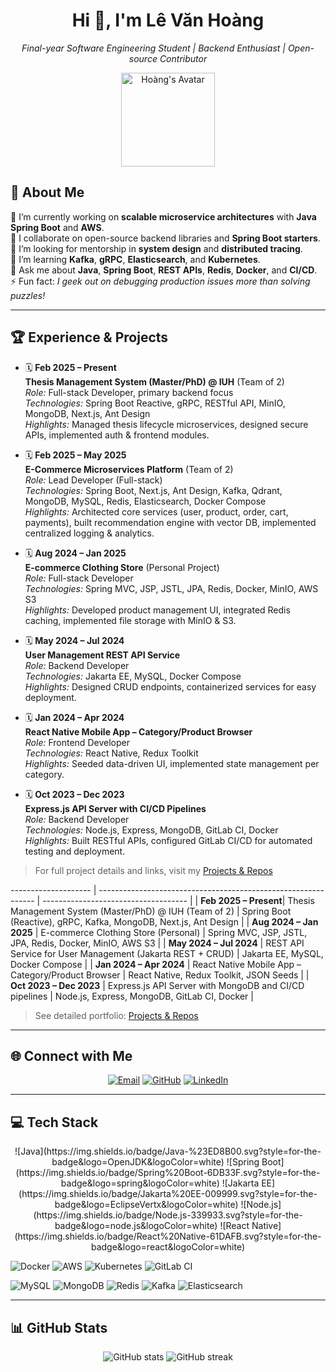 <!--
  Profile README for Lê Văn Hoàng
  Auto-generated with professional layout
-->

<h1 align="center">Hi 👋, I'm <strong>Lê Văn Hoàng</strong></h1>
<p align="center">
  <em>Final-year Software Engineering Student | Backend Enthusiast | Open-source Contributor</em>
</p>

<p align="center">
  <img src="https://avatars.githubusercontent.com/u/Hoangle1072003?v=4" width="150" alt="Hoàng's Avatar" />
</p>

## 💫 About Me

🔭 I’m currently working on **scalable microservice architectures** with **Java Spring Boot** and **AWS**.<br>
👯 I collaborate on open-source backend libraries and **Spring Boot starters**.<br>
🤝 I’m looking for mentorship in **system design** and **distributed tracing**.<br>
🌱 I’m learning **Kafka**, **gRPC**, **Elasticsearch**, and **Kubernetes**.<br>
💬 Ask me about **Java**, **Spring Boot**, **REST APIs**, **Redis**, **Docker**, and **CI/CD**.<br>
⚡ Fun fact: *I geek out on debugging production issues more than solving puzzles!*<br>

---

## 🏆 Experience & Projects

- 🗓️ **Feb 2025 – Present**  
  **Thesis Management System (Master/PhD) @ IUH** (Team of 2)  
  _Role:_ Full-stack Developer, primary backend focus  
  _Technologies:_ Spring Boot Reactive, gRPC, RESTful API, MinIO, MongoDB, Next.js, Ant Design  
  _Highlights:_ Managed thesis lifecycle microservices, designed secure APIs, implemented auth & frontend modules.

- 🗓️ **Feb 2025 – May 2025**  
  **E-Commerce Microservices Platform** (Team of 2)  
  _Role:_ Lead Developer (Full-stack)  
  _Technologies:_ Spring Boot, Next.js, Ant Design, Kafka, Qdrant, MongoDB, MySQL, Redis, Elasticsearch, Docker Compose  
  _Highlights:_ Architected core services (user, product, order, cart, payments), built recommendation engine with vector DB, implemented centralized logging & analytics.

- 🗓️ **Aug 2024 – Jan 2025**  
  **E-commerce Clothing Store** (Personal Project)  
  _Role:_ Full-stack Developer  
  _Technologies:_ Spring MVC, JSP, JSTL, JPA, Redis, Docker, MinIO, AWS S3  
  _Highlights:_ Developed product management UI, integrated Redis caching, implemented file storage with MinIO & S3.

- 🗓️ **May 2024 – Jul 2024**  
  **User Management REST API Service**  
  _Role:_ Backend Developer  
  _Technologies:_ Jakarta EE, MySQL, Docker Compose  
  _Highlights:_ Designed CRUD endpoints, containerized services for easy deployment.

- 🗓️ **Jan 2024 – Apr 2024**  
  **React Native Mobile App – Category/Product Browser**  
  _Role:_ Frontend Developer  
  _Technologies:_ React Native, Redux Toolkit  
  _Highlights:_ Seeded data-driven UI, implemented state management per category.

- 🗓️ **Oct 2023 – Dec 2023**  
  **Express.js API Server with CI/CD Pipelines**  
  _Role:_ Backend Developer  
  _Technologies:_ Node.js, Express, MongoDB, GitLab CI, Docker  
  _Highlights:_ Built RESTful APIs, configured GitLab CI/CD for automated testing and deployment.

> For full project details and links, visit my [Projects & Repos](https://github.com/Hoangle1072003)

-------------------- | -------------------------------------------------------------- | ------------------------------------ |
| **Feb 2025 – Present**| Thesis Management System (Master/PhD) @ IUH (Team of 2)        | Spring Boot (Reactive), gRPC, Kafka, MongoDB, Next.js, Ant Design |
| **Aug 2024 – Jan 2025** | E-commerce Clothing Store (Personal)                          | Spring MVC, JSP, JSTL, JPA, Redis, Docker, MinIO, AWS S3           |
| **May 2024 – Jul 2024** | REST API Service for User Management (Jakarta REST + CRUD)    | Jakarta EE, MySQL, Docker Compose                       |
| **Jan 2024 – Apr 2024** | React Native Mobile App – Category/Product Browser            | React Native, Redux Toolkit, JSON Seeds                  |
| **Oct 2023 – Dec 2023** | Express.js API Server with MongoDB and CI/CD pipelines        | Node.js, Express, MongoDB, GitLab CI, Docker              |

> See detailed portfolio: [Projects & Repos](https://github.com/Hoangle1072003)

---

## 🌐 Connect with Me

<p align="center">
  <a href="mailto:levanhoang.tech.official@gmail.com"><img src="https://img.shields.io/badge/Email-D14836?style=for-the-badge&logo=gmail&logoColor=white" alt="Email"></a>
  <a href="https://github.com/Hoangle1072003"><img src="https://img.shields.io/badge/GitHub-100000?style=for-the-badge&logo=github&logoColor=white" alt="GitHub"></a>
  <a href="https://www.linkedin.com/in/l%C3%AA-v%C4%83n-ho%C3%A0ng-68a053374/"><img src="https://img.shields.io/badge/LinkedIn-0077B5?style=for-the-badge&logo=linkedin&logoColor=white" alt="LinkedIn"></a>
</p>

---

## 💻 Tech Stack

<p align="center">
  <!-- Languages & Frameworks -->
  ![Java](https://img.shields.io/badge/Java-%23ED8B00.svg?style=for-the-badge&logo=OpenJDK&logoColor=white)
  ![Spring Boot](https://img.shields.io/badge/Spring%20Boot-6DB33F.svg?style=for-the-badge&logo=spring&logoColor=white)
  ![Jakarta EE](https://img.shields.io/badge/Jakarta%20EE-009999.svg?style=for-the-badge&logo=EclipseVertx&logoColor=white)
  ![Node.js](https://img.shields.io/badge/Node.js-339933.svg?style=for-the-badge&logo=node.js&logoColor=white)
  ![React Native](https://img.shields.io/badge/React%20Native-61DAFB.svg?style=for-the-badge&logo=react&logoColor=white)

  <!-- Cloud & DevOps -->
  ![Docker](https://img.shields.io/badge/Docker-2496ED.svg?style=for-the-badge&logo=docker&logoColor=white)
  ![AWS](https://img.shields.io/badge/AWS-232F3E.svg?style=for-the-badge&logo=amazon-aws&logoColor=white)
  ![Kubernetes](https://img.shields.io/badge/Kubernetes-326CE5.svg?style=for-the-badge&logo=kubernetes&logoColor=white)
  ![GitLab CI](https://img.shields.io/badge/GitLab%20CI-FCA121.svg?style=for-the-badge&logo=gitlab&logoColor=white)

  <!-- Data & Messaging -->
  ![MySQL](https://img.shields.io/badge/MySQL-4479A1.svg?style=for-the-badge&logo=mysql&logoColor=white)
  ![MongoDB](https://img.shields.io/badge/MongoDB-47A248.svg?style=for-the-badge&logo=mongodb&logoColor=white)
  ![Redis](https://img.shields.io/badge/Redis-DC382D.svg?style=for-the-badge&logo=redis&logoColor=white)
  ![Kafka](https://img.shields.io/badge/Kafka-231F20.svg?style=for-the-badge&logo=apachekafka&logoColor=white)
  ![Elasticsearch](https://img.shields.io/badge/Elasticsearch-005571.svg?style=for-the-badge&logo=elasticsearch&logoColor=white)
</p>

---

## 📊 GitHub Stats

<p align="center">
  <img src="https://github-readme-stats.vercel.app/api?username=Hoangle1072003&theme=dark&show_icons=true&include_all_commits=true" alt="GitHub stats" />
  <img src="https://github-readme-streak-stats.herokuapp.com?user=Hoangle1072003&theme=dark" alt="GitHub streak" />
</p>
